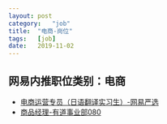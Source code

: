 ```yaml
---
layout:	post
category:	"job"
title:	"电商-岗位"
tags:	[job]
date:	2019-11-02
---
```

## 网易内推职位类别：电商
- [电商运营专员（日语翻译实习生）-网易严选](http://mobile.bole.netease.com/bole/boleDetail?id=17555&employeeId=346f03c3cda5f04c&key=all)
- [商品经理-有道事业部080](http://mobile.bole.netease.com/bole/boleDetail?id=14646&employeeId=346f03c3cda5f04c&key=all)
